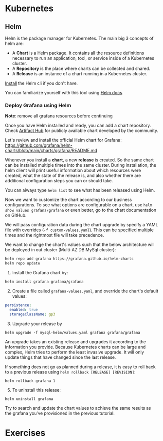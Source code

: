 # Kubernetes 

## Helm

Helm is the package manager for Kubernetes.
The main big 3 concepts of helm are:

- A **Chart** is a Helm package. It contains all the resource definitions necessary to run an application, tool, or service inside of a Kubernetes cluster.
- A **Repository** is the place where charts can be collected and shared.
- A **Release** is an instance of a chart running in a Kubernetes cluster.

[Install](https://helm.sh/docs/intro/install/) the Helm cli if you don't have.

You can familiarize yourself with this tool using [Helm docs](https://helm.sh/docs/intro/using_helm/).

### Deploy Grafana using Helm

**Note**: remove all grafana resources before continuing 

Once you have Helm installed and ready, you can add a chart repository. Check [Artifact Hub](https://artifacthub.io/packages/search?kind=0) for publicly available chart developed by the community.

Let's review and install the official Helm chart for Grafana: https://github.com/grafana/helm-charts/blob/main/charts/grafana/README.md

Whenever you install a **chart**, a new **release** is created. So the same chart can be installed multiple times into the same cluster.
During installation, the helm client will print useful information about which resources were created, what the state of the release is, and also whether there are additional configuration steps you can or should take.

You can always type `helm list` to see what has been released using Helm.

Now we want to customize the chart according to our business configurations.
To see what options are configurable on a chart, use `helm show values grafana/grafana` or even better, go to the chart documentation on GitHub.

We will pass configuration data during the chart upgrade by specify a YAML file with overrides (`-f custom-values.yaml`).
This can be specified multiple times and the rightmost file will take precedence.

We want to change the chart's values such that the below architecture will be deployed in out cluster (Multi-AZ DB MySql cluster):

```bash
helm repo add grafana https://grafana.github.io/helm-charts
helm repo update
```

1. Install the Grafana chart by:

```bash
helm install grafana grafana/grafana
```

2. Create a file called `grafana-values.yaml`, and override the chart's default values:

```yaml
persistence:
  enabled: true
  storageClassName: gp3
```

3. Upgrade your release by
```shell
helm upgrade -f mysql-helm/values.yaml grafana grafana/grafana
```

An upgrade takes an existing release and upgrades it according to the information you provide. Because Kubernetes charts can be large and complex, Helm tries to perform the least invasive upgrade. 
It will only update things that have changed since the last release.

If something does not go as planned during a release, it is easy to roll back to a previous release using `helm rollback [RELEASE] [REVISION]`:

```shell
helm rollback grafana 1
```

5. To uninstall this release:
```shell
helm uninstall grafana
```

Try to search and update the chart values to achieve the same results as the grafana you've provisioned in the previous tutorial. 

# Exercises 


